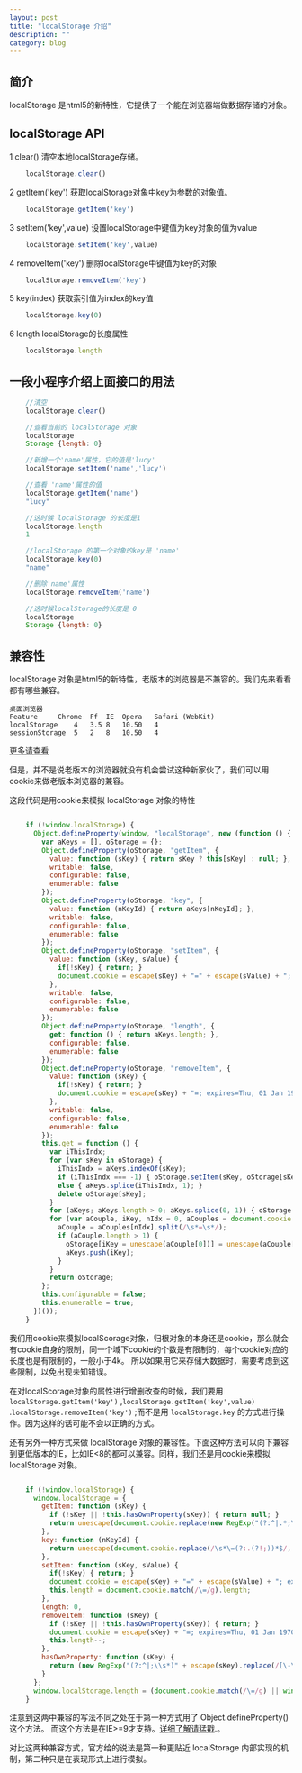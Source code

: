 ```yaml
---
layout: post
title: "localStorage 介绍"
description: ""
category: blog
---
```


## 简介
localStorage 是html5的新特性，它提供了一个能在浏览器端做数据存储的对象。

## localStorage API

1 clear()
清空本地localStorage存储。

```javascript
	localStorage.clear()
```

2 getItem('key')
获取localStorage对象中key为参数的对象值。

```javascript
	localStorage.getItem('key')
```

3 setItem('key',value)
设置localStorage中键值为key对象的值为value

```javascript
	localStorage.setItem('key',value)
```

4 removeItem('key')
删除localStorage中键值为key的对象

```javascript
	localStorage.removeItem('key')
```

5 key(index)
获取索引值为index的key值

```javascript
	localStorage.key(0)
```
6 length
	localStorage的长度属性

```javascript
	localStorage.length
```

## 一段小程序介绍上面接口的用法

```javascript
	//清空
	localStorage.clear()

	//查看当前的 localStorage 对象
	localStorage
	Storage {length: 0}

	//新增一个'name'属性，它的值是'lucy'
	localStorage.setItem('name','lucy')

	//查看 'name'属性的值
	localStorage.getItem('name')
	"lucy"

	//这时候 localStorage 的长度是1
	localStorage.length
	1

	//localStorage 的第一个对象的key是 'name'
	localStorage.key(0)
	"name"

	//删除'name'属性
	localStorage.removeItem('name')

	//这时候localStorage的长度是 0
	localStorage
	Storage {length: 0}
```

## 兼容性
localStorage 对象是html5的新特性，老版本的浏览器是不兼容的。我们先来看看都有哪些兼容。


	桌面浏览器
	Feature		Chrome	Ff	IE	Opera	Safari (WebKit)
	localStorage	4	3.5	8	10.50	4
	sessionStorage	5	2	8	10.50	4

[更多请查看](https://developer.mozilla.org/en-US/docs/Web/API/Window/localStorage)

但是，并不是说老版本的浏览器就没有机会尝试这种新家伙了，我们可以用cookie来做老版本浏览器的兼容。

这段代码是用cookie来模拟 localStorage 对象的特性

```javascript

	if (!window.localStorage) {
	  Object.defineProperty(window, "localStorage", new (function () {
	    var aKeys = [], oStorage = {};
	    Object.defineProperty(oStorage, "getItem", {
	      value: function (sKey) { return sKey ? this[sKey] : null; },
	      writable: false,
	      configurable: false,
	      enumerable: false
	    });
	    Object.defineProperty(oStorage, "key", {
	      value: function (nKeyId) { return aKeys[nKeyId]; },
	      writable: false,
	      configurable: false,
	      enumerable: false
	    });
	    Object.defineProperty(oStorage, "setItem", {
	      value: function (sKey, sValue) {
	        if(!sKey) { return; }
	        document.cookie = escape(sKey) + "=" + escape(sValue) + "; expires=Tue, 19 Jan 2038 03:14:07 GMT; path=/";
	      },
	      writable: false,
	      configurable: false,
	      enumerable: false
	    });
	    Object.defineProperty(oStorage, "length", {
	      get: function () { return aKeys.length; },
	      configurable: false,
	      enumerable: false
	    });
	    Object.defineProperty(oStorage, "removeItem", {
	      value: function (sKey) {
	        if(!sKey) { return; }
	        document.cookie = escape(sKey) + "=; expires=Thu, 01 Jan 1970 00:00:00 GMT; path=/";
	      },
	      writable: false,
	      configurable: false,
	      enumerable: false
	    });
	    this.get = function () {
	      var iThisIndx;
	      for (var sKey in oStorage) {
	        iThisIndx = aKeys.indexOf(sKey);
	        if (iThisIndx === -1) { oStorage.setItem(sKey, oStorage[sKey]); }
	        else { aKeys.splice(iThisIndx, 1); }
	        delete oStorage[sKey];
	      }
	      for (aKeys; aKeys.length > 0; aKeys.splice(0, 1)) { oStorage.removeItem(aKeys[0]); }
	      for (var aCouple, iKey, nIdx = 0, aCouples = document.cookie.split(/\s*;\s*/); nIdx < aCouples.length; nIdx++) {
	        aCouple = aCouples[nIdx].split(/\s*=\s*/);
	        if (aCouple.length > 1) {
	          oStorage[iKey = unescape(aCouple[0])] = unescape(aCouple[1]);
	          aKeys.push(iKey);
	        }
	      }
	      return oStorage;
	    };
	    this.configurable = false;
	    this.enumerable = true;
	  })());
	}

```

我们用cookie来模拟localScorage对象，归根对象的本身还是cookie，那么就会有cookie自身的限制，同一个域下cookie的个数是有限制的，每个cookie对应的长度也是有限制的，一般小于4k。
所以如果用它来存储大数据时，需要考虑到这些限制，以免出现未知错误。

在对localScorage对象的属性进行增删改查的时候，我们要用 
```localStorage.getItem('key')``` ,```localStorage.getItem('key',value)``` .```localStorage.removeItem('key')``` ;而不是用 ```localStorage.key``` 的方式进行操作。因为这样的话可能不会以正确的方式。

还有另外一种方式来做 localStorage 对象的兼容性。下面这种方法可以向下兼容到更低版本的IE，比如IE<8的都可以兼容。同样，我们还是用cookie来模拟 localStorage 对象。

```javascript

	if (!window.localStorage) {
	  window.localStorage = {
	    getItem: function (sKey) {
	      if (!sKey || !this.hasOwnProperty(sKey)) { return null; }
	      return unescape(document.cookie.replace(new RegExp("(?:^|.*;\\s*)" + escape(sKey).replace(/[\-\.\+\*]/g, "\\$&") + "\\s*\\=\\s*((?:[^;](?!;))*[^;]?).*"), "$1"));
	    },
	    key: function (nKeyId) {
	      return unescape(document.cookie.replace(/\s*\=(?:.(?!;))*$/, "").split(/\s*\=(?:[^;](?!;))*[^;]?;\s*/)[nKeyId]);
	    },
	    setItem: function (sKey, sValue) {
	      if(!sKey) { return; }
	      document.cookie = escape(sKey) + "=" + escape(sValue) + "; expires=Tue, 19 Jan 2038 03:14:07 GMT; path=/";
	      this.length = document.cookie.match(/\=/g).length;
	    },
	    length: 0,
	    removeItem: function (sKey) {
	      if (!sKey || !this.hasOwnProperty(sKey)) { return; }
	      document.cookie = escape(sKey) + "=; expires=Thu, 01 Jan 1970 00:00:00 GMT; path=/";
	      this.length--;
	    },
	    hasOwnProperty: function (sKey) {
	      return (new RegExp("(?:^|;\\s*)" + escape(sKey).replace(/[\-\.\+\*]/g, "\\$&") + "\\s*\\=")).test(document.cookie);
	    }
	  };
	  window.localStorage.length = (document.cookie.match(/\=/g) || window.localStorage).length;
	}

```

注意到这两中兼容的写法不同之处在于第一种方式用了 Object.defineProperty() 这个方法。
而这个方法是在IE>=9才支持。[详细了解请猛戳](https://developer.mozilla.org/en-US/docs/Web/JavaScript/Reference/Global_Objects/Object/defineProperty).。

对比这两种兼容方式，官方给的说法是第一种更贴近 localStorage 内部实现的机制，第二种只是在表现形式上进行模拟。

